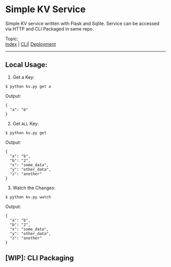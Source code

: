 # Simple KV Service
Simple KV service written with Flask and Sqlite. Service can be accessed via HTTP and CLI Packaged in same repo.

Topic:  
[Index](readme.md) | [CLI](cli.md)| [Deployment](deployment.md)

---

## Local Usage:

1. Get a Key:
```
$ python kv.py get a
```
Output:

```
{
  "a": "b"
}
```

2. Get `ALL` Key:

```
$ python kv.py get
```
Output:

```
{
  "a": "b",
  "b": "2",
  "x": "some_data",
  "y": "other_data",
  "z": "another"
}
```

3. Watch the Changes:

```
$ python kv.py watch
```
Output:
```
{
  "a": "b",
  "b": "2",
  "x": "some_data",
  "y": "other_data",
  "z": "another"
}
```


## [WIP]: CLI Packaging
